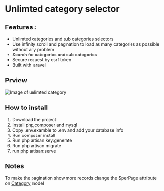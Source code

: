 # Unlimted category selector

## Features :
- Unlimted categories and sub categories selectors
- Use infinity scroll and pagination to load as many categories as possible without any problem
- Search for categories and sub categories
- Secure request by csrf token
- Built with laravel

## Prview
![Image of unlimted category](https://www.twice-m.com/preview-unlimted-category.gif)



## How to install
1. Download the project
2. Install php,composer and mysql
3. Copy .env.examble to .env and add your database info
4. Run composer install
5. Run php artisan key:generate
6. Run php artisan migrate
6. run php artisan:serve



## Notes
To make the pagination show more records
change the $perPage attribute on [Category](https://github.com/MohamedOscar3/unlimted-category-selector/blob/master/app/Models/Category.php) model
